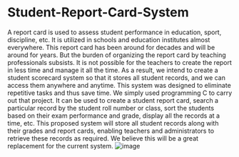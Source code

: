# Student-Report-Card-System  
A report card is used to assess student performance in education, sport, discipline, etc.
It is utilized in schools and education institutes almost everywhere. 
This report card has been around for decades and will be around for years. 
But the burden of organizing the report card by teaching professionals subsists.
It is not possible for the teachers to create the report in less time and manage it all the time.
As a result, we intend to create a student scorecard system so that it stores all student records, and we can access them anywhere and anytime. 
This system was designed to eliminate repetitive tasks and thus save time. 
We simply used programming C to carry out that project.
It can be used to create a student report card, search a particular record by the student roll number or class, sort the students based on their exam performance and grade, display all the records at a time, etc.
This proposed system will store all student records along with their grades and report cards, enabling teachers and administrators to retrieve these records as required.
We believe this will be a great replacement for the current system.
![image](https://user-images.githubusercontent.com/75073682/136704439-fa544961-d90c-4026-b763-9e7df450cec0.png)
